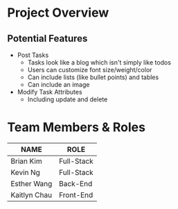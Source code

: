 # Project Overview
## Potential Features
- Post Tasks
  - Tasks look like a blog which isn't simply like todos
  - Users can customize font size/weight/color
  - Can include lists (like bullet points) and tables
  - Can include an image
- Modify Task Attributes
  - Including update and delete

# Team Members & Roles
| NAME | ROLE |
| --- | --- |
| Brian Kim | Full-Stack |
| Kevin Ng | Full-Stack |
| Esther Wang | Back-End |
| Kaitlyn Chau | Front-End |